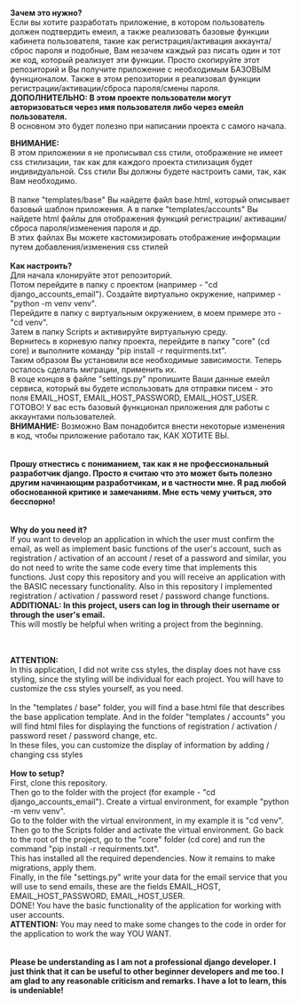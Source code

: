 <b>Зачем это нужно?</b>
<br>
        Если вы хотите разработать приложение, в котором пользователь должен подтвердить емеил, а также реализовать базовые функции кабинета пользователя, такие как регистрация/активация аккаунта/сброс пароля и подобные, Вам незачем каждый раз писать один и тот же код, 
который реализует эти функции. Просто скопируйте этот репозиторий и Вы получите приложение с необходимым БАЗОВЫМ функционалом.
Также в этом репозитории я реализовал функции регистрации/активации/сброса пароля/смены пароля.
<br>
<b>ДОПОЛНИТЕЛЬНО: В этом проекте пользователи могут авторизоваться через имя пользователя либо через емейл пользователя.</b>
<br>
В основном это будет полезно при написании проекта с самого начала.
<br>

<b>ВНИМАНИЕ:</b>
<br>
В этом приложении я не прописывал css стили, отображение не имеет css стилизации, так как для каждого проекта стилизация будет индивидуальной. 
Css стили Вы должны будете настроить сами, так, как Вам необходимо.
<br>
<br>
        В папке "templates/base" Вы найдете файл base.html, который описывает базовый шаблон  приложения.
А в папке "templates/accounts" Вы найдете html файлы для отображения функций регистрации/ активации/сброса пароля/изменения пароля и др.
<br>
В этих файлах Вы можете кастомизировать отображение информации путем добавления/изменения css стилей
<br>
<br>
<b>Как настроить?</b>
<br>
Для начала клонируйте этот репозиторий.
<br>
Потом перейдите в папку с проектом (например - "cd django_accounts_email"). Создайте виртуально окружение, например - "python -m venv venv".
<br>
Перейдите в папку с виртуальным окружением, в моем примере это - "cd venv".
<br>
Затем в папку Scripts и активируйте виртуальную среду.
<br>
Вернитесь в корневую папку проекта, перейдите в папку "core" (cd core) и выполните команду "pip install -r requirments.txt".
<br>
Таким образом Вы установили все необходимые зависимости.
Теперь осталось сделать миграции, применить их.
<br>
В коце концов в файле "settings.py" пропишите Ваши данные емейл сервиса, который вы будете использовать для отправки писем - это поля EMAIL_HOST, EMAIL_HOST_PASSWORD,
EMAIL_HOST_USER.
<br>
ГОТОВО! У вас есть базовый функционал приложения для работы с аккаунтами пользователей.
<br>
<b>ВНИМАНИЕ:</b>
Возможно Вам понадобится внести некоторые изменения в код, чтобы приложение работало так, КАК ХОТИТЕ ВЫ.
<br>
<br>
<br>
<b>
Прошу отнестись с пониманием, так как я не профессиональный разработчик django. Просто я считаю что это может быть полезно другим начинающим разработчикам, и в частности мне. Я рад любой обоснованной критике и замечаниям. Мне есть чему учиться, это бесспорно!
</b>
<br>
<br>
<br>
<b>Why do you need it?</b>
<br>
If you want to develop an application in which the user must confirm the email, 
as well as implement basic functions of the user's account, such as registration / activation of an account / reset of a password 
and similar, you do not need to write the same code every time that implements this functions. 
Just copy this repository and you will receive an application with the BASIC necessary functionality.
Also in this repository I implemented registration / activation / password reset / password change functions.
<br>
<b>ADDITIONAL: In this project, users can log in through their username or through the user's email.</b>
<br>
This will mostly be helpful when writing a project from the beginning.

<br>
<br>
<b>ATTENTION:</b>
<br>
In this application, I did not write css styles, the display does not have css styling, since the styling will be individual for each project. 
You will have to customize the css styles yourself, as you need.
<br>
<br>
In the "templates / base" folder, you will find a base.html file that describes the base application template.
And in the folder "templates / accounts" you will find html files for displaying the functions of registration / activation / password reset / password change, etc.
<br>
In these files, you can customize the display of information by adding / changing css styles
<br>
<br>
<b>How to setup?</b>
<br>
First, clone this repository.
<br>
Then go to the folder with the project (for example - "cd django_accounts_email"). Create a virtual environment, for example "python -m venv venv".
<br>
Go to the folder with the virtual environment, in my example it is "cd venv".
<br>
Then go to the Scripts folder and activate the virtual environment. Go back to the root of the project, go to the "core" folder (cd core) and run the command "pip install -r requirments.txt".
<br>
This has installed all the required dependencies.
Now it remains to make migrations, apply them.
<br>
Finally, in the file "settings.py" write your data for the email service that you will use to send emails, these are the fields EMAIL_HOST, EMAIL_HOST_PASSWORD,
EMAIL_HOST_USER.
<br>
DONE! You have the basic functionality of the application for working with user accounts.
<br>
<b>ATTENTION:</b>
You may need to make some changes to the code in order for the application to work the way YOU WANT.
<br>
<br>
<br>
<b>
Please be understanding as I am not a professional django developer. I just think that it can be useful to other beginner developers and me too. I am glad to any reasonable criticism and remarks. I have a lot to learn, this is undeniable!
</b>
